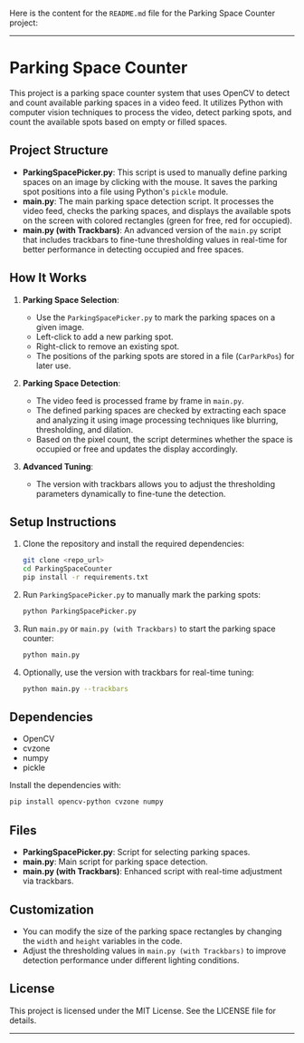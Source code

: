 Here is the content for the `README.md` file for the Parking Space Counter project:

---

# Parking Space Counter

This project is a parking space counter system that uses OpenCV to detect and count available parking spaces in a video feed. It utilizes Python with computer vision techniques to process the video, detect parking spots, and count the available spots based on empty or filled spaces.

## Project Structure

- **ParkingSpacePicker.py**: This script is used to manually define parking spaces on an image by clicking with the mouse. It saves the parking spot positions into a file using Python's `pickle` module.
- **main.py**: The main parking space detection script. It processes the video feed, checks the parking spaces, and displays the available spots on the screen with colored rectangles (green for free, red for occupied).
- **main.py (with Trackbars)**: An advanced version of the `main.py` script that includes trackbars to fine-tune thresholding values in real-time for better performance in detecting occupied and free spaces.

## How It Works

1. **Parking Space Selection**:  
   - Use the `ParkingSpacePicker.py` to mark the parking spaces on a given image.
   - Left-click to add a new parking spot.
   - Right-click to remove an existing spot.
   - The positions of the parking spots are stored in a file (`CarParkPos`) for later use.

2. **Parking Space Detection**:  
   - The video feed is processed frame by frame in `main.py`.
   - The defined parking spaces are checked by extracting each space and analyzing it using image processing techniques like blurring, thresholding, and dilation.
   - Based on the pixel count, the script determines whether the space is occupied or free and updates the display accordingly.

3. **Advanced Tuning**:  
   - The version with trackbars allows you to adjust the thresholding parameters dynamically to fine-tune the detection.

## Setup Instructions

1. Clone the repository and install the required dependencies:
   ```bash
   git clone <repo_url>
   cd ParkingSpaceCounter
   pip install -r requirements.txt
   ```

2. Run `ParkingSpacePicker.py` to manually mark the parking spots:
   ```bash
   python ParkingSpacePicker.py
   ```

3. Run `main.py` or `main.py (with Trackbars)` to start the parking space counter:
   ```bash
   python main.py
   ```

4. Optionally, use the version with trackbars for real-time tuning:
   ```bash
   python main.py --trackbars
   ```

## Dependencies

- OpenCV
- cvzone
- numpy
- pickle

Install the dependencies with:
```bash
pip install opencv-python cvzone numpy
```

## Files

- **ParkingSpacePicker.py**: Script for selecting parking spaces.
- **main.py**: Main script for parking space detection.
- **main.py (with Trackbars)**: Enhanced script with real-time adjustment via trackbars.

## Customization

- You can modify the size of the parking space rectangles by changing the `width` and `height` variables in the code.
- Adjust the thresholding values in `main.py (with Trackbars)` to improve detection performance under different lighting conditions.

## License

This project is licensed under the MIT License. See the LICENSE file for details.

---
 
